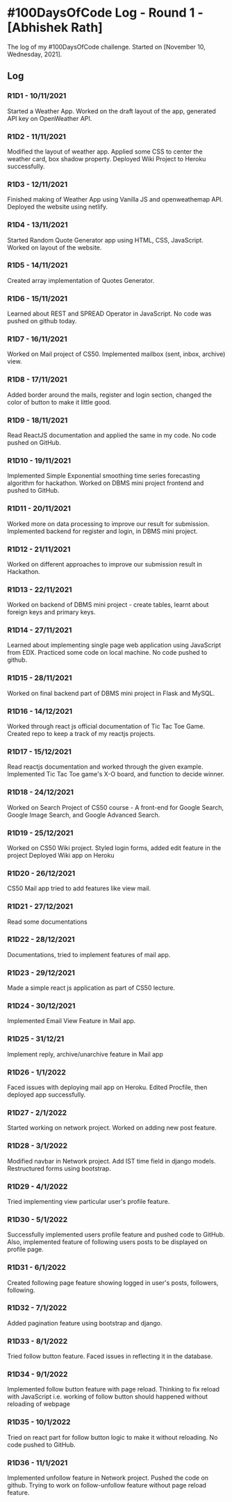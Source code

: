 # #100DaysOfCode Log - Round 1 - [Abhishek Rath]

The log of my #100DaysOfCode challenge. Started on [November 10, Wednesday, 2021].

## Log

### R1D1 - 10/11/2021
Started a Weather App. Worked on the draft layout of the app, generated API key on OpenWeather API.

### R1D2 - 11/11/2021
Modified the layout of weather app. Applied some CSS to center the weather card, box shadow property.
Deployed Wiki Project to Heroku successfully.

### R1D3 - 12/11/2021
Finished making of Weather App using Vanilla JS and openweathemap API. Deployed the website using netlify.

### R1D4 - 13/11/2021
Started Random Quote Generator app using HTML, CSS, JavaScript. Worked on layout of the website.

### R1D5 - 14/11/2021
Created array implementation of Quotes Generator.

### R1D6 - 15/11/2021
Learned about REST and SPREAD Operator in JavaScript. No code was pushed on github today.

### R1D7 - 16/11/2021
Worked on Mail project of CS50. Implemented mailbox (sent, inbox, archive) view.

### R1D8 - 17/11/2021
Added border around the mails, register and login section, changed the color of button to make it little good.

### R1D9 - 18/11/2021
Read ReactJS documentation and applied the same in my code. No code pushed on GitHub.

### R1D10 - 19/11/2021
Implemented Simple Exponential smoothing time series forecasting algorithm for hackathon.
Worked on DBMS mini project frontend and pushed to GitHub.

### R1D11 - 20/11/2021 
Worked more on data processing to improve our result for submission. 
Implemented backend for register and login, in DBMS mini project.

### R1D12 - 21/11/2021
Worked on different approaches to improve our submission result in Hackathon.

### R1D13 - 22/11/2021
Worked on backend of DBMS mini project - create tables, learnt about foreign keys and primary keys.


### R1D14 - 27/11/2021
Learned about implementing single page web application using JavaScript from EDX. Practiced some code on local machine.
No code pushed to github.

### R1D15 - 28/11/2021
Worked on final backend part of DBMS mini project in Flask and MySQL.

### R1D16 - 14/12/2021
Worked through react js official documentation of Tic Tac Toe Game. 
Created repo to keep a track of my reactjs projects.

### R1D17 - 15/12/2021
Read reactjs documentation and worked through the given example.
Implemented Tic Tac Toe game's X-O board, and function to decide winner.

### R1D18 - 24/12/2021
Worked on Search Project of CS50 course -  A front-end for Google Search, Google Image Search, and Google Advanced Search.

### R1D19 - 25/12/2021
Worked on CS50 Wiki project. Styled login forms, added edit feature in the project
Deployed Wiki app on Heroku

### R1D20 - 26/12/2021
CS50 Mail app tried to add features like view mail.

### R1D21 - 27/12/2021
Read some documentations

### R1D22 - 28/12/2021
Documentations, tried to implement features of mail app. 

### R1D23 - 29/12/2021
Made a simple react js application as part of CS50 lecture.

### R1D24 - 30/12/2021
Implemented Email View Feature in Mail app.

### R1D25 - 31/12/21
Implement reply, archive/unarchive feature in Mail app

### R1D26 - 1/1/2022
Faced issues with deploying mail app on Heroku.
Edited Procfile, then deployed app successfully.

### R1D27 - 2/1/2022
Started working on network project. Worked on adding new post feature.

### R1D28 - 3/1/2022
Modified navbar in Network project. Add IST time field in django models.
Restructured forms using bootstrap.

### R1D29 - 4/1/2022
Tried implementing view particular user's profile feature.

### R1D30 - 5/1/2022
Successfully implemented users profile feature and pushed code to GitHub.
Also, implemented feature of following users posts to be displayed on profile page.

### R1D31 - 6/1/2022
Created following page feature showing logged in user's posts, followers, following.

### R1D32 - 7/1/2022
Added pagination feature using bootstrap and django.

### R1D33 - 8/1/2022
Tried follow button feature. Faced issues in reflecting it in the database.

### R1D34 - 9/1/2022
Implemented follow button feature with page reload.
Thinking to fix reload with JavaScript i.e. working of follow button should happened without reloading of webpage

### R1D35 - 10/1/2022
Tried on react part for follow button logic to make it without reloading. No code pushed to GitHub.

### R1D36 - 11/1/2021
Implemented unfollow feature in Network project.
Pushed the code on github.
Trying to work on follow-unfollow feature without page reload feature.
